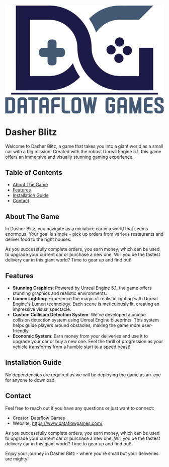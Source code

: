 ![Logo](https://github.com/DataDevv/CarGoesVroom/blob/main/DataflowBig.png)

# Dasher Blitz

Welcome to Dasher Blitz, a game that takes you into a giant world as a small car with a big mission! Created with the robust Unreal Engine 5.1, this game offers an immersive and visually stunning gaming experience. 

## Table of Contents
- [About The Game](#about-the-game)
- [Features](#features)
- [Installation Guide](#installation-guide)
- [Contact](#contact)

## About The Game

In Dasher Blitz, you navigate as a miniature car in a world that seems enormous. Your goal is simple - pick up orders from various restaurants and deliver food to the right houses. 

As you successfully complete orders, you earn money, which can be used to upgrade your current car or purchase a new one. Will you be the fastest delivery car in this giant world? Time to gear up and find out!

## Features

- **Stunning Graphics**: Powered by Unreal Engine 5.1, the game offers stunning graphics and realistic environments. 
- **Lumen Lighting**: Experience the magic of realistic lighting with Unreal Engine's Lumen technology. Each scene is meticulously lit, creating an impressive visual spectacle.
- **Custom Collision Detection System**: We've developed a unique collision detection system using Unreal Engine blueprints. This system helps guide players around obstacles, making the game more user-friendly.
- **Economic System**: Earn money from your deliveries and use it to upgrade your car or buy a new one. Feel the thrill of progression as your vehicle transforms from a humble start to a speed beast!

## Installation Guide

No dependencies are required as we will be deploying the game as an .exe for anyone to download.

## Contact

Feel free to reach out if you have any questions or just want to connect:

- Creator: Dataflow Games
- Website: https://www.dataflowgames.com/

As you successfully complete orders, you earn money, which can be used to upgrade your current car or purchase a new one. Will you be the fastest delivery car in this giant world? Time to gear up and find out!

Enjoy your journey in Dasher Blitz - where you're small but your deliveries are mighty!
